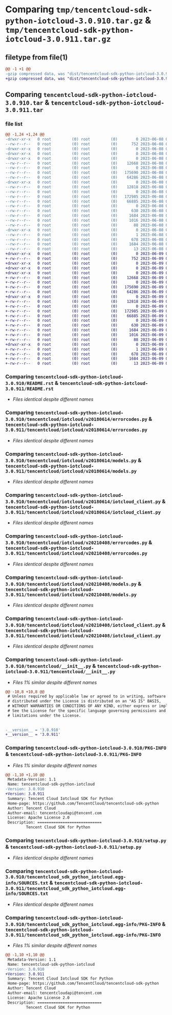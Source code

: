 # Comparing `tmp/tencentcloud-sdk-python-iotcloud-3.0.910.tar.gz` & `tmp/tencentcloud-sdk-python-iotcloud-3.0.911.tar.gz`

## filetype from file(1)

```diff
@@ -1 +1 @@
-gzip compressed data, was "dist/tencentcloud-sdk-python-iotcloud-3.0.910.tar", last modified: Thu Jun  8 09:13:10 2023, max compression
+gzip compressed data, was "dist/tencentcloud-sdk-python-iotcloud-3.0.911.tar", last modified: Fri Jun  9 02:21:21 2023, max compression
```

## Comparing `tencentcloud-sdk-python-iotcloud-3.0.910.tar` & `tencentcloud-sdk-python-iotcloud-3.0.911.tar`

### file list

```diff
@@ -1,24 +1,24 @@
-drwxr-xr-x   0 root         (0) root         (0)        0 2023-06-08 09:13:10.000000 tencentcloud-sdk-python-iotcloud-3.0.910/
--rw-r--r--   0 root         (0) root         (0)      752 2023-06-08 09:13:10.000000 tencentcloud-sdk-python-iotcloud-3.0.910/README.rst
-drwxr-xr-x   0 root         (0) root         (0)        0 2023-06-08 09:13:10.000000 tencentcloud-sdk-python-iotcloud-3.0.910/tencentcloud/
-drwxr-xr-x   0 root         (0) root         (0)        0 2023-06-08 09:13:10.000000 tencentcloud-sdk-python-iotcloud-3.0.910/tencentcloud/iotcloud/
-drwxr-xr-x   0 root         (0) root         (0)        0 2023-06-08 09:13:10.000000 tencentcloud-sdk-python-iotcloud-3.0.910/tencentcloud/iotcloud/v20180614/
--rw-r--r--   0 root         (0) root         (0)    12668 2023-06-08 09:13:10.000000 tencentcloud-sdk-python-iotcloud-3.0.910/tencentcloud/iotcloud/v20180614/errorcodes.py
--rw-r--r--   0 root         (0) root         (0)        0 2023-06-08 09:13:10.000000 tencentcloud-sdk-python-iotcloud-3.0.910/tencentcloud/iotcloud/v20180614/__init__.py
--rw-r--r--   0 root         (0) root         (0)   175690 2023-06-08 09:13:10.000000 tencentcloud-sdk-python-iotcloud-3.0.910/tencentcloud/iotcloud/v20180614/models.py
--rw-r--r--   0 root         (0) root         (0)    64286 2023-06-08 09:13:10.000000 tencentcloud-sdk-python-iotcloud-3.0.910/tencentcloud/iotcloud/v20180614/iotcloud_client.py
-drwxr-xr-x   0 root         (0) root         (0)        0 2023-06-08 09:13:10.000000 tencentcloud-sdk-python-iotcloud-3.0.910/tencentcloud/iotcloud/v20210408/
--rw-r--r--   0 root         (0) root         (0)    12818 2023-06-08 09:13:10.000000 tencentcloud-sdk-python-iotcloud-3.0.910/tencentcloud/iotcloud/v20210408/errorcodes.py
--rw-r--r--   0 root         (0) root         (0)        0 2023-06-08 09:13:10.000000 tencentcloud-sdk-python-iotcloud-3.0.910/tencentcloud/iotcloud/v20210408/__init__.py
--rw-r--r--   0 root         (0) root         (0)   172985 2023-06-08 09:13:10.000000 tencentcloud-sdk-python-iotcloud-3.0.910/tencentcloud/iotcloud/v20210408/models.py
--rw-r--r--   0 root         (0) root         (0)    66885 2023-06-08 09:13:10.000000 tencentcloud-sdk-python-iotcloud-3.0.910/tencentcloud/iotcloud/v20210408/iotcloud_client.py
--rw-r--r--   0 root         (0) root         (0)        0 2023-06-08 09:13:10.000000 tencentcloud-sdk-python-iotcloud-3.0.910/tencentcloud/iotcloud/__init__.py
--rw-r--r--   0 root         (0) root         (0)      630 2023-06-08 09:13:10.000000 tencentcloud-sdk-python-iotcloud-3.0.910/tencentcloud/__init__.py
--rw-r--r--   0 root         (0) root         (0)     1684 2023-06-08 09:13:10.000000 tencentcloud-sdk-python-iotcloud-3.0.910/PKG-INFO
--rw-r--r--   0 root         (0) root         (0)     1016 2023-06-08 09:13:10.000000 tencentcloud-sdk-python-iotcloud-3.0.910/setup.py
--rw-r--r--   0 root         (0) root         (0)       88 2023-06-08 09:13:10.000000 tencentcloud-sdk-python-iotcloud-3.0.910/setup.cfg
-drwxr-xr-x   0 root         (0) root         (0)        0 2023-06-08 09:13:10.000000 tencentcloud-sdk-python-iotcloud-3.0.910/tencentcloud_sdk_python_iotcloud.egg-info/
--rw-r--r--   0 root         (0) root         (0)        1 2023-06-08 09:13:10.000000 tencentcloud-sdk-python-iotcloud-3.0.910/tencentcloud_sdk_python_iotcloud.egg-info/dependency_links.txt
--rw-r--r--   0 root         (0) root         (0)      678 2023-06-08 09:13:10.000000 tencentcloud-sdk-python-iotcloud-3.0.910/tencentcloud_sdk_python_iotcloud.egg-info/SOURCES.txt
--rw-r--r--   0 root         (0) root         (0)     1684 2023-06-08 09:13:10.000000 tencentcloud-sdk-python-iotcloud-3.0.910/tencentcloud_sdk_python_iotcloud.egg-info/PKG-INFO
--rw-r--r--   0 root         (0) root         (0)       13 2023-06-08 09:13:10.000000 tencentcloud-sdk-python-iotcloud-3.0.910/tencentcloud_sdk_python_iotcloud.egg-info/top_level.txt
+drwxr-xr-x   0 root         (0) root         (0)        0 2023-06-09 02:21:21.000000 tencentcloud-sdk-python-iotcloud-3.0.911/
+-rw-r--r--   0 root         (0) root         (0)      752 2023-06-09 02:21:21.000000 tencentcloud-sdk-python-iotcloud-3.0.911/README.rst
+drwxr-xr-x   0 root         (0) root         (0)        0 2023-06-09 02:21:21.000000 tencentcloud-sdk-python-iotcloud-3.0.911/tencentcloud/
+drwxr-xr-x   0 root         (0) root         (0)        0 2023-06-09 02:21:21.000000 tencentcloud-sdk-python-iotcloud-3.0.911/tencentcloud/iotcloud/
+drwxr-xr-x   0 root         (0) root         (0)        0 2023-06-09 02:21:21.000000 tencentcloud-sdk-python-iotcloud-3.0.911/tencentcloud/iotcloud/v20180614/
+-rw-r--r--   0 root         (0) root         (0)    12668 2023-06-09 02:21:21.000000 tencentcloud-sdk-python-iotcloud-3.0.911/tencentcloud/iotcloud/v20180614/errorcodes.py
+-rw-r--r--   0 root         (0) root         (0)        0 2023-06-09 02:21:21.000000 tencentcloud-sdk-python-iotcloud-3.0.911/tencentcloud/iotcloud/v20180614/__init__.py
+-rw-r--r--   0 root         (0) root         (0)   175690 2023-06-09 02:21:21.000000 tencentcloud-sdk-python-iotcloud-3.0.911/tencentcloud/iotcloud/v20180614/models.py
+-rw-r--r--   0 root         (0) root         (0)    64286 2023-06-09 02:21:21.000000 tencentcloud-sdk-python-iotcloud-3.0.911/tencentcloud/iotcloud/v20180614/iotcloud_client.py
+drwxr-xr-x   0 root         (0) root         (0)        0 2023-06-09 02:21:21.000000 tencentcloud-sdk-python-iotcloud-3.0.911/tencentcloud/iotcloud/v20210408/
+-rw-r--r--   0 root         (0) root         (0)    12818 2023-06-09 02:21:21.000000 tencentcloud-sdk-python-iotcloud-3.0.911/tencentcloud/iotcloud/v20210408/errorcodes.py
+-rw-r--r--   0 root         (0) root         (0)        0 2023-06-09 02:21:21.000000 tencentcloud-sdk-python-iotcloud-3.0.911/tencentcloud/iotcloud/v20210408/__init__.py
+-rw-r--r--   0 root         (0) root         (0)   172985 2023-06-09 02:21:21.000000 tencentcloud-sdk-python-iotcloud-3.0.911/tencentcloud/iotcloud/v20210408/models.py
+-rw-r--r--   0 root         (0) root         (0)    66885 2023-06-09 02:21:21.000000 tencentcloud-sdk-python-iotcloud-3.0.911/tencentcloud/iotcloud/v20210408/iotcloud_client.py
+-rw-r--r--   0 root         (0) root         (0)        0 2023-06-09 02:21:21.000000 tencentcloud-sdk-python-iotcloud-3.0.911/tencentcloud/iotcloud/__init__.py
+-rw-r--r--   0 root         (0) root         (0)      630 2023-06-09 02:21:21.000000 tencentcloud-sdk-python-iotcloud-3.0.911/tencentcloud/__init__.py
+-rw-r--r--   0 root         (0) root         (0)     1684 2023-06-09 02:21:21.000000 tencentcloud-sdk-python-iotcloud-3.0.911/PKG-INFO
+-rw-r--r--   0 root         (0) root         (0)     1016 2023-06-09 02:21:21.000000 tencentcloud-sdk-python-iotcloud-3.0.911/setup.py
+-rw-r--r--   0 root         (0) root         (0)       88 2023-06-09 02:21:21.000000 tencentcloud-sdk-python-iotcloud-3.0.911/setup.cfg
+drwxr-xr-x   0 root         (0) root         (0)        0 2023-06-09 02:21:21.000000 tencentcloud-sdk-python-iotcloud-3.0.911/tencentcloud_sdk_python_iotcloud.egg-info/
+-rw-r--r--   0 root         (0) root         (0)        1 2023-06-09 02:21:21.000000 tencentcloud-sdk-python-iotcloud-3.0.911/tencentcloud_sdk_python_iotcloud.egg-info/dependency_links.txt
+-rw-r--r--   0 root         (0) root         (0)      678 2023-06-09 02:21:21.000000 tencentcloud-sdk-python-iotcloud-3.0.911/tencentcloud_sdk_python_iotcloud.egg-info/SOURCES.txt
+-rw-r--r--   0 root         (0) root         (0)     1684 2023-06-09 02:21:21.000000 tencentcloud-sdk-python-iotcloud-3.0.911/tencentcloud_sdk_python_iotcloud.egg-info/PKG-INFO
+-rw-r--r--   0 root         (0) root         (0)       13 2023-06-09 02:21:21.000000 tencentcloud-sdk-python-iotcloud-3.0.911/tencentcloud_sdk_python_iotcloud.egg-info/top_level.txt
```

### Comparing `tencentcloud-sdk-python-iotcloud-3.0.910/README.rst` & `tencentcloud-sdk-python-iotcloud-3.0.911/README.rst`

 * *Files identical despite different names*

### Comparing `tencentcloud-sdk-python-iotcloud-3.0.910/tencentcloud/iotcloud/v20180614/errorcodes.py` & `tencentcloud-sdk-python-iotcloud-3.0.911/tencentcloud/iotcloud/v20180614/errorcodes.py`

 * *Files identical despite different names*

### Comparing `tencentcloud-sdk-python-iotcloud-3.0.910/tencentcloud/iotcloud/v20180614/models.py` & `tencentcloud-sdk-python-iotcloud-3.0.911/tencentcloud/iotcloud/v20180614/models.py`

 * *Files identical despite different names*

### Comparing `tencentcloud-sdk-python-iotcloud-3.0.910/tencentcloud/iotcloud/v20180614/iotcloud_client.py` & `tencentcloud-sdk-python-iotcloud-3.0.911/tencentcloud/iotcloud/v20180614/iotcloud_client.py`

 * *Files identical despite different names*

### Comparing `tencentcloud-sdk-python-iotcloud-3.0.910/tencentcloud/iotcloud/v20210408/errorcodes.py` & `tencentcloud-sdk-python-iotcloud-3.0.911/tencentcloud/iotcloud/v20210408/errorcodes.py`

 * *Files identical despite different names*

### Comparing `tencentcloud-sdk-python-iotcloud-3.0.910/tencentcloud/iotcloud/v20210408/models.py` & `tencentcloud-sdk-python-iotcloud-3.0.911/tencentcloud/iotcloud/v20210408/models.py`

 * *Files identical despite different names*

### Comparing `tencentcloud-sdk-python-iotcloud-3.0.910/tencentcloud/iotcloud/v20210408/iotcloud_client.py` & `tencentcloud-sdk-python-iotcloud-3.0.911/tencentcloud/iotcloud/v20210408/iotcloud_client.py`

 * *Files identical despite different names*

### Comparing `tencentcloud-sdk-python-iotcloud-3.0.910/tencentcloud/__init__.py` & `tencentcloud-sdk-python-iotcloud-3.0.911/tencentcloud/__init__.py`

 * *Files 1% similar despite different names*

```diff
@@ -10,8 +10,8 @@
 # Unless required by applicable law or agreed to in writing, software
 # distributed under the License is distributed on an "AS IS" BASIS,
 # WITHOUT WARRANTIES OR CONDITIONS OF ANY KIND, either express or implied.
 # See the License for the specific language governing permissions and
 # limitations under the License.
 
 
-__version__ = '3.0.910'
+__version__ = '3.0.911'
```

### Comparing `tencentcloud-sdk-python-iotcloud-3.0.910/PKG-INFO` & `tencentcloud-sdk-python-iotcloud-3.0.911/PKG-INFO`

 * *Files 1% similar despite different names*

```diff
@@ -1,10 +1,10 @@
 Metadata-Version: 1.1
 Name: tencentcloud-sdk-python-iotcloud
-Version: 3.0.910
+Version: 3.0.911
 Summary: Tencent Cloud Iotcloud SDK for Python
 Home-page: https://github.com/TencentCloud/tencentcloud-sdk-python
 Author: Tencent Cloud
 Author-email: tencentcloudapi@tencent.com
 License: Apache License 2.0
 Description: ============================
         Tencent Cloud SDK for Python
```

### Comparing `tencentcloud-sdk-python-iotcloud-3.0.910/setup.py` & `tencentcloud-sdk-python-iotcloud-3.0.911/setup.py`

 * *Files identical despite different names*

### Comparing `tencentcloud-sdk-python-iotcloud-3.0.910/tencentcloud_sdk_python_iotcloud.egg-info/SOURCES.txt` & `tencentcloud-sdk-python-iotcloud-3.0.911/tencentcloud_sdk_python_iotcloud.egg-info/SOURCES.txt`

 * *Files identical despite different names*

### Comparing `tencentcloud-sdk-python-iotcloud-3.0.910/tencentcloud_sdk_python_iotcloud.egg-info/PKG-INFO` & `tencentcloud-sdk-python-iotcloud-3.0.911/tencentcloud_sdk_python_iotcloud.egg-info/PKG-INFO`

 * *Files 1% similar despite different names*

```diff
@@ -1,10 +1,10 @@
 Metadata-Version: 1.1
 Name: tencentcloud-sdk-python-iotcloud
-Version: 3.0.910
+Version: 3.0.911
 Summary: Tencent Cloud Iotcloud SDK for Python
 Home-page: https://github.com/TencentCloud/tencentcloud-sdk-python
 Author: Tencent Cloud
 Author-email: tencentcloudapi@tencent.com
 License: Apache License 2.0
 Description: ============================
         Tencent Cloud SDK for Python
```

